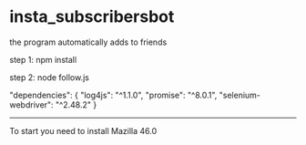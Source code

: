 # insta_subscribersbot
 the program automatically adds to friends

 step 1:
npm install

step 2:
node follow.js


"dependencies": {
    "log4js": "^1.1.0",
    "promise": "^8.0.1",
    "selenium-webdriver": "^2.48.2"
  }
  _______________________________
  
To start you need to install Mazilla 46.0
